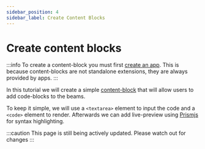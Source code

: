 ```yaml
---
sidebar_position: 4
sidebar_label: Create Content Blocks
---
```


# Create content blocks
:::info
To create a content-block you must first [create an app](./create-an-app.md). This is because content-blocks are not standalone extensions, they are always provided by apps.
:::

In this tutorial we will create a simple [content-block](../../extensions/editor/content_blocks.md) that will allow users to add code-blocks to the beams.

To keep it simple, we will use a `<textarea>` element to input the code and a `<code>` element to render. Afterwards we can add live-preview using [Prismjs](https://github.com/PrismJS/prism/) for syntax highlighting.


:::caution
This page is still being actively updated. Please watch out for changes
:::
